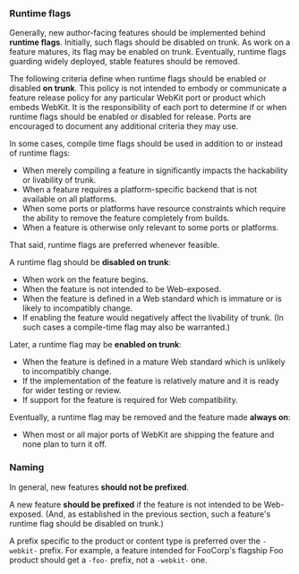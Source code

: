 ### Runtime flags

Generally, new author-facing features should be implemented behind
**runtime flags**. Initially, such flags should be disabled on trunk. As
work on a feature matures, its flag may be enabled on trunk. Eventually,
runtime flags guarding widely deployed, stable features should be
removed.

The following criteria define when runtime flags should be enabled or
disabled **on trunk**. This policy is not intended to embody or
communicate a feature release policy for any particular WebKit port or
product which embeds WebKit. It is the responsibility of each port to
determine if or when runtime flags should be enabled or disabled for
release. Ports are encouraged to document any additional criteria they
may use.

In some cases, compile time flags should be used in addition to or
instead of runtime flags:

* When merely compiling a feature in significantly impacts the
  hackability or livability of trunk.
* When a feature requires a platform-specific backend that is not
  available on all platforms.
* When some ports or platforms have resource constraints which require
  the ability to remove the feature completely from builds.
* When a feature is otherwise only relevant to some ports or platforms.

That said, runtime flags are preferred whenever feasible.

A runtime flag should be **disabled on trunk**:

* When work on the feature begins.
* When the feature is not intended to be Web-exposed.
* When the feature is defined in a Web standard which is immature or is
  likely to incompatibly change.
* If enabling the feature would negatively affect the livability of
  trunk. (In such cases a compile-time flag may also be warranted.)

Later, a runtime flag may be **enabled on trunk**:

* When the feature is defined in a mature Web standard which is
  unlikely to incompatibly change.
* If the implementation of the feature is relatively mature and it is
  ready for wider testing or review.
* If support for the feature is required for Web compatibility.

Eventually, a runtime flag may be removed and the feature made **always
on**:

* When most or all major ports of WebKit are shipping the feature and
  none plan to turn it off.

### Naming

In general, new features **should not be prefixed**.

A new feature **should be prefixed** if the feature is not intended to
be Web-exposed. (And, as established in the previous section, such
a feature's runtime flag should be disabled on trunk.)

A prefix specific to the product or content type is preferred over the
`-webkit-` prefix. For example, a feature intended for FooCorp's
flagship Foo product should get a `-foo-` prefix, not a `-webkit-` one.
